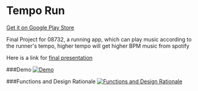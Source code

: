 # Tempo Run
[Get it on Google Play Store](https://play.google.com/store/apps/details?id=ebiz.cmu.edu.heartrun)


Final Project for 08732, a running app, which can play music according to the runner's tempo, higher tempo will get higher BPM music from spotify


Here is a link for  [final presentation](https://www.dropbox.com/s/0sc7ru3djlm069m/08723M_Final%20PT_team9.pptx?dl=0)

###Demo
[![Demo](http://img.youtube.com/vi/uvR9t8g48L0/0.jpg)](http://www.youtube.com/watch?v=uvR9t8g48L0)

###Functions and Design Rationale
[![Functions and Design Rationale](http://img.youtube.com/vi/mPtsPoCE88Y/0.jpg)](http://www.youtube.com/watch?v=mPtsPoCE88Y#t=1m59s)
